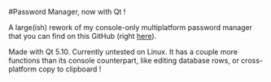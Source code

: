 #Password Manager, now with Qt !

A large(ish) rework of my console-only multiplatform password manager that you can find on this GitHub (right [here](https://github.com/bad64/pwdmanager)).

Made with Qt 5.10. Currently untested on Linux. It has a couple more functions than its console counterpart, like editing database rows, or cross-platform copy to clipboard !
